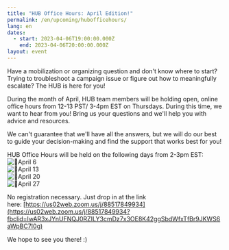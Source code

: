 ```yaml
---
title: "HUB Office Hours: April Edition!"
permalink: /en/upcoming/hubofficehours/
lang: en
dates:
  - start: 2023-04-06T19:00:00.000Z
    end: 2023-04-06T20:00:00.000Z
layout: event
---
```

Have a mobilization or organizing question and don't know where to start? Trying to troubleshoot a campaign issue or figure out how to meaningfully escalate? The HUB is here for you!

During the month of April, HUB team members will be holding open, online office hours from 12-13 PST/ 3-4pm EST on Thursdays. During this time, we want to hear from you! Bring us your questions and we'll help you with advice and resources.

We can't guarantee that we'll have all the answers, but we will do our best to guide your decision-making and find the support that works best for you!

HUB Office Hours will be held on the following days from 2-3pm EST:\
![🌿](https://static.xx.fbcdn.net/images/emoji.php/v9/tbd/2/16/1f33f.png)April 6\
![🌿](https://static.xx.fbcdn.net/images/emoji.php/v9/tbd/2/16/1f33f.png)April 13\
![🌿](https://static.xx.fbcdn.net/images/emoji.php/v9/tbd/2/16/1f33f.png)April 20\
![🌿](https://static.xx.fbcdn.net/images/emoji.php/v9/tbd/2/16/1f33f.png)April 27

No registration necessary. Just drop in at the link here: [https://us02web.zoom.us/j/88517849934](https://us02web.zoom.us/j/88517849934?fbclid=IwAR3xJYnUFNQJ0RZILY3cmDz7x3OE8K42ggSbdWfxTfBr9JKWS6aWpBC7I0g)

We hope to see you there! :)